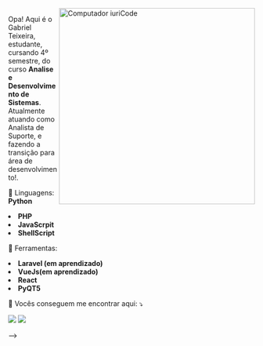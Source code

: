 <img src="https://raw.githubusercontent.com/MicaelliMedeiros/micaellimedeiros/master/image/computer-illustration.png" min-width="400px" max-width="400px" width="400px" align="right" alt="Computador iuriCode">

<p align="left"> 
  Opa! Aqui é o Gabriel Teixeira, estudante, cursando 4º semestre, do curso <strong>Analise e Desenvolvimento de Sistemas</strong>.<br>
  Atualmente atuando como Analista de Suporte, e fazendo a transição para área de desenvolvimento!.
</p>

<p align="left">
  🦄 Linguagens: <strong>Python</strong>
  <li><strong>PHP</strong></li>
  <li><strong>JavaScrpit</strong></li>
  <li><strong>ShellScript</strong></li>
 </p>

<p align="left">
  💼 Ferramentas: 
  <li><strong>Laravel (em aprendizado)</strong></li>
  <li><strong>VueJs(em aprendizado)</strong></li>
  <li><strong>React</strong></li>
  <li><strong>PyQT5</strong></li>
</p>

<p align="left">
  💌 Vocês conseguem me encontrar aqui: ⤵️
</p>

<p align="left">
  <a href="#" alt="Gmail">
  <img src="https://img.shields.io/badge/-Gmail-FF0000?style=flat-square&labelColor=FF0000&logo=gmail&logoColor=white&link=gabrielpt25@gmail.com" /></a>

  <a href="#" alt="Linkedin">
  <img src="https://img.shields.io/badge/-Linkedin-0e76a8?style=flat-square&logo=Linkedin&logoColor=white&link=https://www.linkedin.com/in/gabrielpteixeira/" /></a>

-->
